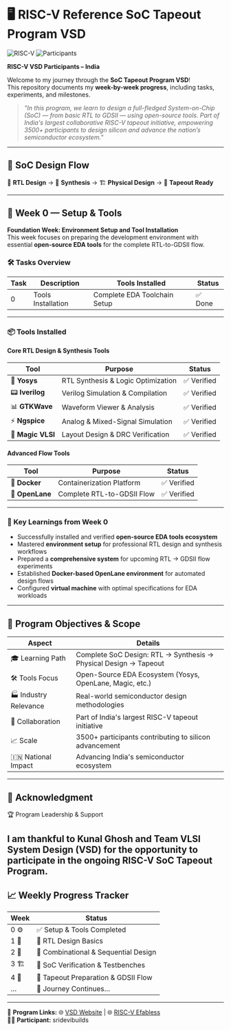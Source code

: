 # 🖥️ RISC-V Reference SoC Tapeout Program VSD

![RISC-V](https://img.shields.io/badge/RISC--V-SoC%20Tapeout-blue?style=for-the-badge&logo=risc-v)
![Participants](https://img.shields.io/badge/Participants-3500+-brightgreen?style=for-the-badge)

**RISC-V VSD Participants – India**

Welcome to my journey through the **SoC Tapeout Program VSD**!  
This repository documents my **week-by-week progress**, including tasks, experiments, and milestones.

> *"In this program, we learn to design a full-fledged System-on-Chip (SoC) — from basic RTL to GDSII — using open-source tools. Part of India's largest collaborative RISC-V tapeout initiative, empowering 3500+ participants to design silicon and advance the nation’s semiconductor ecosystem."*

---

## 🔄 SoC Design Flow
📝 **RTL Design** → 🔄 **Synthesis** → 🏗️ **Physical Design** → 🎯 **Tapeout Ready**

---

## 📅 Week 0 — Setup & Tools
**Foundation Week: Environment Setup and Tool Installation**  
This week focuses on preparing the development environment with essential **open-source EDA tools** for the complete RTL-to-GDSII flow.

### 🛠️ Tasks Overview
| Task | Description                  | Tools Installed             | Status |
|------|-----------------------------|----------------------------|-------|
| 0    | Tools Installation          | Complete EDA Toolchain Setup | ✅ Done |

---

### 📦 Tools Installed

#### Core RTL Design & Synthesis Tools
| Tool | Purpose | Status |
|------|--------|-------|
| 🧠 **Yosys** | RTL Synthesis & Logic Optimization | ✅ Verified |
| 📟 **Iverilog** | Verilog Simulation & Compilation | ✅ Verified |
| 📊 **GTKWave** | Waveform Viewer & Analysis | ✅ Verified |
| ⚡ **Ngspice** | Analog & Mixed-Signal Simulation | ✅ Verified |
| 🎨 **Magic VLSI** | Layout Design & DRC Verification | ✅ Verified |

#### Advanced Flow Tools
| Tool | Purpose | Status |
|------|--------|-------|
| 🐳 **Docker** | Containerization Platform | ✅ Verified |
| 🌊 **OpenLane** | Complete RTL-to-GDSII Flow | ✅ Verified |

---

### 🌟 Key Learnings from Week 0
- Successfully installed and verified **open-source EDA tools ecosystem**  
- Mastered **environment setup** for professional RTL design and synthesis workflows  
- Prepared a **comprehensive system** for upcoming RTL → GDSII flow experiments  
- Established **Docker-based OpenLane environment** for automated design flows  
- Configured **virtual machine** with optimal specifications for EDA workloads  

---

## 🎯 Program Objectives & Scope
| Aspect | Details |
|--------|--------|
| 🎓 Learning Path | Complete SoC Design: RTL → Synthesis → Physical Design → Tapeout |
| 🛠️ Tools Focus | Open-Source EDA Ecosystem (Yosys, OpenLane, Magic, etc.) |
| 🏭 Industry Relevance | Real-world semiconductor design methodologies |
| 🤝 Collaboration | Part of India's largest RISC-V tapeout initiative |
| 📈 Scale | 3500+ participants contributing to silicon advancement |
| 🇮🇳 National Impact | Advancing India's semiconductor ecosystem |

---

## 🙏 Acknowledgment
🏆 Program Leadership & Support

I am thankful to Kunal Ghosh and Team VLSI System Design (VSD) for the opportunity to participate in the ongoing RISC-V SoC Tapeout Program.
---

## 📈 Weekly Progress Tracker
| Week | Status |
|------|--------|
| 0 ⚙️ | ✅ Setup & Tools Completed |
| 1 📝 | 🚀 RTL Design Basics |
| 2 🔄 | 🚀 Combinational & Sequential Design |
| 3 🏗️ | 🚀 SoC Verification & Testbenches |
| 4 🎯 | 🚀 Tapeout Preparation & GDSII Flow |
| …    | 🚀 Journey Continues… |

---

🔗 **Program Links:**  🌐 [VSD Website](https://vsdindia.org/) | 🌐 [RISC-V Efabless](https://www.efabless.com/risc-v/)   
👨‍💻 **Participant:** sridevibuilds
